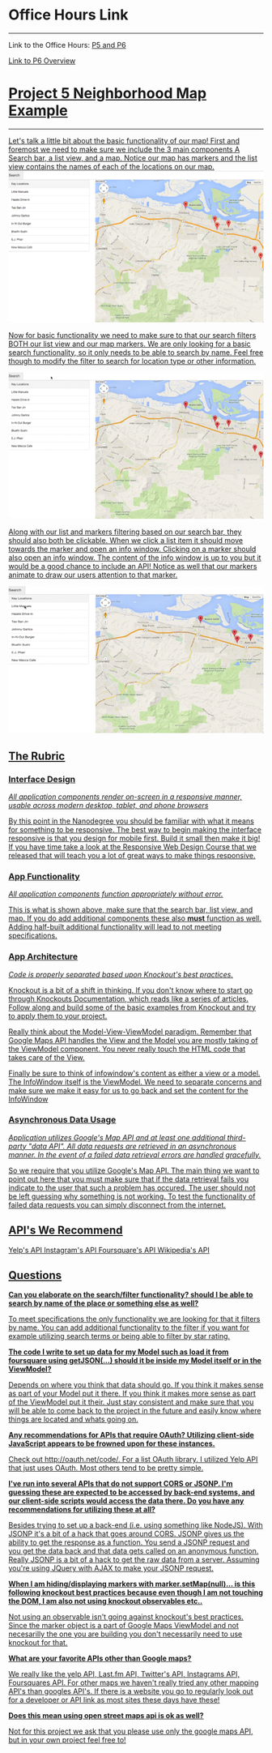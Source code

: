 <h1>Office Hours Link</h1>
<hr>
Link to the Office Hours: <a href="https://plus.google.com/u/0/events/cb3105iclo5391h3bfg805m9k3k?authkey=CKG-_pG1hN_cmwE">P5 and P6</a><br>

<a href="../../Javascript Testing/P6 Overview/">Link to P6 Overview</a>
<h1><u>Project 5 Neighborhood Map Example<u></h1>
<hr>
Let's talk a little bit about the basic functionality of our map! First and foremost we need to make sure we include the 3 main components A Search bar, a list view, and a map. Notice our map has markers and the list view contains the names of each of the locations on our map.

<img src="images/basic-neighborhood-map.png" />

Now for basic functionality we need to make sure to that our search filters BOTH our list view and our map markers. We are only looking for a basic search functionality, so it only needs to be able to search by name. Feel free though to modify the filter to search for location type or other information. 

<img src="images/Search-Function-Map.gif"/>

Along with our list and markers filtering based on our search bar, they should also both be clickable. When we click a list item it should move towards the marker and open an info window. Clicking on a marker should also open an info window. The content of the info window is up to you but it would be a good chance to include an API! Notice as well that our markers animate to draw our users attention to that marker. 

<img src="images/List-Click-Marker-Click.gif" /> 


<h2><u>The Rubric</u></h2>
<h3>Interface Design</h3>
<i>All application components render on-screen in a responsive manner, usable across modern desktop, tablet, and phone browsers</i>

By this point in the Nanodegree you should be familiar with what it means for something to be responsive. The best way to begin making the interface responsive is that you design for mobile first. Build it small then make it big! If you have time take a look at the <a href="https://www.udacity.com/course/viewer#!/c-ud893-nd/l-3523969367/m-3551129148">Responsive Web Design Course</a> that we released that will teach you a lot of great ways to make things responsive. 

<h3>App Functionality</h3>
<i>All application components function appropriately without error.</i>

This is what is shown above, make sure that the search bar, list view, and map. If you do add additional components these also <b>must</b> function as well. Adding half-built additional functionality will lead to not meeting specifications.

<h3>App Architecture</h3>
<i>Code is properly separated based upon Knockout's best practices.</i>

Knockout is a bit of a shift in thinking. If you don't know where to start go through <a href="http://knockoutjs.com/documentation/introduction.html">Knockouts Documentation</a>, which reads like a series of articles. Follow along and build some of the basic examples from Knockout and try to apply them to your project. 

Really think about the Model-View-ViewModel paradigm. Remember that Google Maps API handles the View and the Model you are mostly taking of the ViewModel component. You never really touch the HTML code that takes care of the View. 

Finally be sure to think of infowindow's content as either a view or a model. The InfoWindow itself is the ViewModel. We need to separate concerns and make sure we make it easy for us to go back and set the content for the InfoWindow 

<h3>Asynchronous Data Usage</h3>
<i>Application utilizes Google's Map API and at least one additional third-party "data API". All data requests are retrieved in an asynchronous manner. In the event of a failed data retrieval errors are handled gracefully.</i>

So we require that you utilize Google's Map API. The main thing we want to point out here that you must make sure that if the data retrieval fails you indicate to the user that such a problem has occured. The user should not be left guessing why something is not working. To test the functionality of failed data requests you can simply disconnect from the internet.


<h2>API's We Recommend</h2>
<a href="http://www.yelp.com/developers/documentation">Yelp's API</a>
<a href="https://instagram.com/developer/">Instagram's API</a>
<a href="https://developer.foursquare.com/">Foursquare's API</a>
<a href="http://www.mediawiki.org/wiki/API:Main_page">Wikipedia's API</a>


<h2><u>Questions</u></h2>
<b>Can you elaborate on the search/filter functionality? should I be able to search by name of the place or something else as well?</b> 

To meet specifications the only functionality we are looking for that it filters by name. You can add additional functionality to the filter if you want for example utilizing search terms or being able to filter by star rating.

<b>The code I write to set up data for my Model such as load it from foursquare using getJSON(...) should it be inside my Model itself or in the ViewModel?</b>

Depends on where you think that data should go. If you think it makes sense as part of your Model put it there. If you think it makes more sense as part of the ViewModel put it their. Just stay consistent and make sure that you will be able to come back to the project in the future and easily know where things are located and whats going on.

<b>Any recommendations for APIs that require OAuth? Utilizing client-side JavaScript appears to be frowned upon for these instances.</b>

Check out <a href="http://oauth.net/code/">http://oauth.net/code/</a>. For a list OAuth library. I utilized Yelp API that just uses OAuth. Most others tend to be pretty simple. 

<b>I've run into several APIs that do not support CORS or JSONP. I'm guessing these are expected to be accessed by back-end systems, and our client-side scripts would access the data there. Do you have any recommendations for utilizing these at all?</b>

Besides trying to set up a back-end (i.e. using something like NodeJS). With JSONP it's a bit of a hack that goes around CORS. JSONP gives us the ability to get the response as a function. You send a JSONP request and you get the data back and that data gets called on an anonymous function. Really JSONP is a bit of a hack to get the raw data from a server. Assuming you're using JQuery with AJAX to make your JSONP request. 

<b>When I am hiding/displaying markers with marker.setMap(null)... is this following knockout best practices because even though I am not touching the DOM, I am also not using knockout observables etc..</b>

Not using an observable isn't going against knockout's best practices. Since the marker object is a part of Google Maps ViewModel and not necesarilly the one you are building you don't necessarily need to use knockout for that.

<b>What are your favorite APIs other than Google maps?</b>

We really like the yelp API, Last.fm API, Twitter's API, Instagrams API, Foursquares API. For other maps we haven't really tried any other mapping API's than googles API's. If there is a website you go to regularly look out for a developer or API link as most sites these days have these! 

<b>Does this mean using open street maps api is ok as well?</b> 

Not for this project we ask that you please use only the google maps API, but in your own project feel free to!
